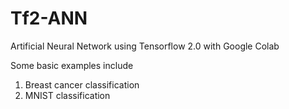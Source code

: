 # Tf2-ANN
Artificial Neural Network using Tensorflow 2.0  with Google Colab

Some basic examples include
1) Breast cancer classification
2) MNIST classification

